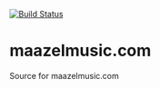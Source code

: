 [![Build Status](https://travis-ci.org/hugomassing/maazelmusic.com.svg?branch=master)](https://travis-ci.org/hugomassing/maazelmusic.com)

# maazelmusic.com
Source for maazelmusic.com
